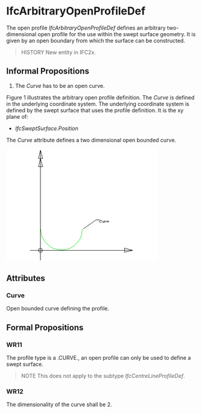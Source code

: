 # IfcArbitraryOpenProfileDef

The open profile _IfcArbitraryOpenProfileDef_ defines an arbitrary two-dimensional open profile for the use within the swept surface geometry. It is given by an open boundary from which the surface can be constructed.

> HISTORY  New entity in IFC2x.

## Informal Propositions

1. The _Curve_ has to be an open curve.

Figure 1 illustrates the arbitrary open profile definition. The _Curve_ is defined in the underlying coordinate system. The underlying coordinate system is defined by the swept surface that uses the profile definition. It is the xy plane of:

* _IfcSweptSurface.Position_

The _Curve_ attribute defines a two dimensional open bounded curve.

![arbitrary profile without boundaries](../../../../figures/ifcarbitraryprofiledef-layout3.gif "Figure 1 &mdash; Arbitrary open profile")

## Attributes

### Curve
Open bounded curve defining the profile.

## Formal Propositions

### WR11
The profile type is a .CURVE., an open profile can only be used to define a swept surface.
> NOTE This does not apply to the subtype _IfcCentreLineProfileDef_.

### WR12
The dimensionality of the curve shall be 2.
